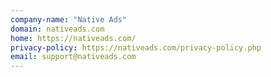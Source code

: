 ```yaml
---
company-name: "Native Ads"
domain: nativeads.com
home: https://nativeads.com/
privacy-policy: https://nativeads.com/privacy-policy.php
email: support@nativeads.com
---
```




